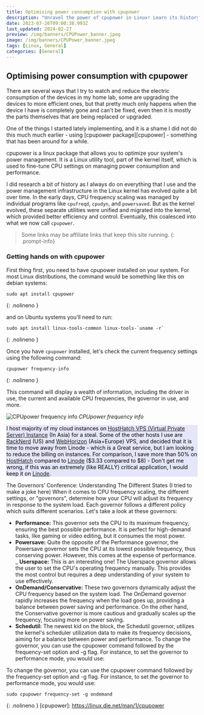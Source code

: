 ```yaml
---
title: Optimising power consumption with cpupower
description: "Unravel the power of cpupower in Linux! Learn its history, how to use it effectively, and understand the various CPU governor states."
date: 2023-07-26T09:00:38.993Z
last_updated: 2024-02-27
preview: /img/banners/CPUPower_banner.jpeg
image: /img/banners/CPUPower_banner.jpeg
tags: [Linux, General]
categories: [General]
---
```


## Optimising power consumption with cpupower

There are several ways that I try to watch and reduce the electric consumption of the devices in my home lab, some are upgrading the devices to more efficient ones, but that pretty much only happens when the device I have is completely gone and can't be fixed, even then it is mostly the parts themselves that are being replaced or upgraded.

One of the things I started lately implementing, and it is a shame I did not do this much much earlier - using [cpupower package][cpupower] - something that has been around for a while.

cpupower is a linux package that allows you to optimize your system's power management. It is a Linux utility tool, part of the kernel itself, which is used to fine-tune CPU settings on managing power consumption and performance.

I did research a bit of history as I always do on everything that I use and the power management infrastructure in the Linux kernel has evolved quite a bit over time. In the early days, CPU frequency scaling was managed by individual programs like `cpufreqd`, `cpudyn`, and `powersaved`. But as the kernel evolved, these separate utilities were unified and migrated into the kernel, which provided better efficiency and control. Eventually, this coalesced into what we now call `cpupower`.
<!-- FM:Snippet:Start data:{"id":"Affiliate warning","fields":[]} -->
> Some links may be affiliate links that keep this site running.
{: .prompt-info}
<!-- FM:Snippet:End -->

### Getting hands on with cpupower

First thing first, you need to have cpupower installed on your system. For most Linux distributions, the command would be something like this on debian systems:
<!-- FM:Snippet:Start data:{"id":"Shell code block","fields":[]} -->
```shell
sudo apt install cpupower
```
{: .nolineno }
<!-- FM:Snippet:End -->

and on Ubuntu systems you'll need to run:
<!-- FM:Snippet:Start data:{"id":"Shell code block","fields":[]} -->
```shell
sudo apt install linux-tools-common linux-tools-`uname -r`
```
{: .nolineno }
<!-- FM:Snippet:End -->

Once you have `cpupower` installed, let's check the current frequency settings using the following command:
<!-- FM:Snippet:Start data:{"id":"Shell code block","fields":[]} -->
```shell
cpupower frequency-info
```
{: .nolineno }
<!-- FM:Snippet:End -->
This command will display a wealth of information, including the driver in use, the current and available CPU frequencies, the governor in use, and more.

![CPUpower frequency info](/img/posts/cpupower/cpupower_frequency_info.png)
_CPUpower frequency info_

<!-- FM:Snippet:Start data:{"id":"VPS Links","fields":[]} -->
<div class="alert alert-info" style="background-color: lavender; border: none; color: black;">
  <!--<i class="fas fa-info-circle"></i><br>--> I host majority of my cloud instances on <a href="https://cloud.hosthatch.com/a/3785" target=_blank>HostHatch VPS (Virtual Private Server) Instance</a> (In Asia) for a steal. Some of the other hosts I use are <a href="https://my.racknerd.com/aff.php?aff=9825" target=_blank>RackNerd</a> (US) and <a href="https://clients.webhorizon.net/?affid=27" target=_blank>WebHorizon</a> (Asia+Europe) VPS, and decided that it is time to move away from Linode - which is a Great service, but I am looking to reduce the billing on instances. For comparison, I save more than 50% on <a href="https://cloud.hosthatch.com/a/3785" target=_blank>HostHatch</a> compared to <a href="https://www.linode.com/lp/refer/?r=1ba3d23e62b7803c1d317de14a21a9f96a9a1b97" target=_blank>Linode</a> ($3.33 compared to $8) - Don't get me wrong, if this was an extremely (like REALLY) critical application, I would keep it on <a href="https://www.linode.com/lp/refer/?r=1ba3d23e62b7803c1d317de14a21a9f96a9a1b97" target=_blank>Linode</a>.
</div>
<!-- FM:Snippet:End -->

The Governors’ Conference: Understanding The Different States (I tried to make a joke here)
When it comes to CPU frequency scaling, the different settings, or "governors", determine how your CPU will adjust its frequency in response to the system load. Each governor follows a different policy which suits different scenarios. Let's take a look at these governors:
- **Performance:** This governor sets the CPU to its maximum frequency, ensuring the best possible performance. It is perfect for high-demand tasks, like gaming or video editing, but it consumes the most power.
- **Powersave:** Quite the opposite of the Performance governor, the Powersave governor sets the CPU at its lowest possible frequency, thus conserving power. However, this comes at the expense of performance.
_ **Userspace:** This is an interesting one! The Userspace governor allows the user to set the CPU's operating frequency manually. This provides the most control but requires a deep understanding of your system to use effectively.
- **OnDemand/Conservative:** These two governors dynamically adjust the CPU frequency based on the system load. The OnDemand governor rapidly increases the frequency when the load goes up, providing a balance between power saving and performance. On the other hand, the Conservative governor is more cautious and gradually scales up the frequency, focusing more on power saving.
- **Schedutil:** The newest kid on the block, the Schedutil governor, utilizes the kernel's scheduler utilization data to make its frequency decisions, aiming for a balance between power and performance.
To change the governor, you can use the cpupower command followed by the frequency-set option and -g flag. For instance, to set the governor to performance mode, you would use:

To change the governor, you can use the cpupower command followed by the frequency-set option and -g flag. For instance, to set the governor to performance mode, you would use:
```shell
sudo cpupower frequency-set -g ondemand
```
{: .nolineno }
[cpupower]: https://linux.die.net/man/1/cpupower
